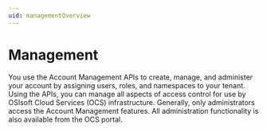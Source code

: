 ```yaml
---
uid: managementOverview
---
```


Management
=======================================================

You use the Account Management APIs to create, manage, and administer your account by assigning users, roles, and 
namespaces to your tenant. Using the APIs, you can manage all aspects of access control for use by OSIsoft Cloud 
Services (OCS) infrastructure. Generally, only administrators access the Account Management features. All 
administration functionality is also available from the OCS portal.

